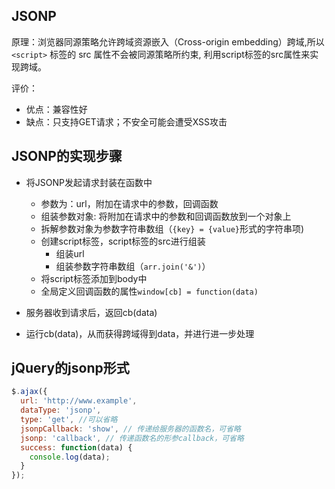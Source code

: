 
## JSONP
原理：浏览器同源策略允许跨域资源嵌入（Cross-origin embedding）跨域,所以 `<script>` 标签的 src 属性不会被同源策略所约束, 利用script标签的src属性来实现跨域。

评价：
* 优点：兼容性好   
* 缺点：只支持GET请求；不安全可能会遭受XSS攻击

## JSONP的实现步骤
* 将JSONP发起请求封装在函数中
    * 参数为：url，附加在请求中的参数，回调函数
    * 组装参数对象: 将附加在请求中的参数和回调函数放到一个对象上
    * 拆解参数对象为参数字符串数组（`{key} = {value}`形式的字符串项)
    * 创建script标签，script标签的src进行组装
        * 组装url
        * 组装参数字符串数组（`arr.join('&')`）
    * 将script标签添加到body中
    * 全局定义回调函数的属性`window[cb] = function(data)`

* 服务器收到请求后，返回cb(data)
* 运行cb(data)，从而获得跨域得到data，并进行进一步处理

## jQuery的jsonp形式
```js
$.ajax({
  url: 'http://www.example',
  dataType: 'jsonp',
  type: 'get', //可以省略
  jsonpCallback: 'show', // 传递给服务器的函数名，可省略
  jsonp: 'callback', // 传递函数名的形参callback，可省略
  success: function(data) {
    console.log(data);
  }
});
```


